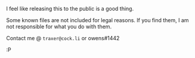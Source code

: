 I feel like releasing this to the public is a good thing.

Some known files are not included for legal reasons. If you find them, I am not responsible for what you do with them.

Contact me @ ``traxer@cock.li`` or owens#1442

:P
